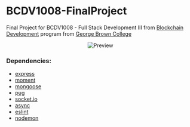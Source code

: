 # BCDV1008-FinalProject

Final Project for BCDV1008 - Full Stack Development III from [Blockchain Development](https://www.georgebrown.ca/programs/blockchain-development-program-t175/) program from [George Brown College](https://www.georgebrown.ca)

<div align="center">

<img src="../assets/preview.gif?raw=true" alt="Preview"/>

</div>


### Dependencies:

- [express](http://expressjs.com/)
- [moment](https://momentjs.com/)
- [mongoose](https://mongoosejs.com/)
- [pug](https://pugjs.org/api/getting-started.html)
- [socket.io](https://socket.io/)
- [async](https://caolan.github.io/async/v3/)
- [eslint](https://eslint.org/)
- [nodemon](https://www.npmjs.com/package/nodemon)
